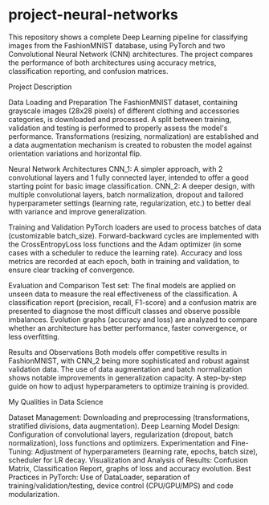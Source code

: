 # project-neural-networks
This repository shows a complete Deep Learning pipeline for classifying images from the FashionMNIST database, using PyTorch and two Convolutional Neural Network (CNN) architectures. The project compares the performance of both architectures using accuracy metrics, classification reporting, and confusion matrices.

Project Description

Data Loading and Preparation
The FashionMNIST dataset, containing grayscale images (28x28 pixels) of different clothing and accessories categories, is downloaded and processed.
A split between training, validation and testing is performed to properly assess the model's performance.
Transformations (resizing, normalization) are established and a data augmentation mechanism is created to robusten the model against orientation variations and horizontal flip.

Neural Network Architectures
CNN_1: A simpler approach, with 2 convolutional layers and 1 fully connected layer, intended to offer a good starting point for basic image classification.
CNN_2: A deeper design, with multiple convolutional layers, batch normalization, dropout and tailored hyperparameter settings (learning rate, regularization, etc.) to better deal with variance and improve generalization.

Training and Validation
PyTorch loaders are used to process batches of data (customizable batch_size).
Forward-backward cycles are implemented with the CrossEntropyLoss loss functions and the Adam optimizer (in some cases with a scheduler to reduce the learning rate).
Accuracy and loss metrics are recorded at each epoch, both in training and validation, to ensure clear tracking of convergence.

Evaluation and Comparison
Test set: The final models are applied on unseen data to measure the real effectiveness of the classification.
A classification report (precision, recall, F1-score) and a confusion matrix are presented to diagnose the most difficult classes and observe possible imbalances.
Evolution graphs (accuracy and loss) are analyzed to compare whether an architecture has better performance, faster convergence, or less overfitting.

Results and Observations
Both models offer competitive results in FashionMNIST, with CNN_2 being more sophisticated and robust against validation data.
The use of data augmentation and batch normalization shows notable improvements in generalization capacity.
A step-by-step guide on how to adjust hyperparameters to optimize training is provided.

My Qualities in Data Science

Dataset Management: Downloading and preprocessing (transformations, stratified divisions, data augmentation).
Deep Learning Model Design: Configuration of convolutional layers, regularization (dropout, batch normalization), loss functions and optimizers.
Experimentation and Fine-Tuning: Adjustment of hyperparameters (learning rate, epochs, batch size), scheduler for LR decay.
Visualization and Analysis of Results: Confusion Matrix, Classification Report, graphs of loss and accuracy evolution.
Best Practices in PyTorch: Use of DataLoader, separation of training/validation/testing, device control (CPU/GPU/MPS) and code modularization.
